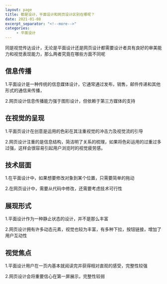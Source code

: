 ```yaml
---
layout: page
title: 都是设计，平面设计和网页设计区别在哪呢？
date: 2021-01-08
excerpt_separator: "<!--more-->"
categories:
     - 平面设计
---
```


同是视觉传达设计，无论是平面设计还是网页设计都需要设计者具有良好的审美能力和视觉表现能力，那么两者究竟在哪些方面不同呢

<!--more-->

## 信息传播
1.平面设计是一种传统的信息媒体设计，它通常通过发布，销售，邮件传递和其他形式的通信来传播，

2.网页设计信息传播能力强于图形设计，但依赖于第三方媒体的支持

## 在视觉的呈现
1.平面页设计在创意是运用的色彩在其注重视觉的冲击力及视觉流的引导

2.网页设计注重的是信息结构，简洁明了关系的梳理，如果将色彩运用的过重过多过强，这样会很容易引起用户浏览时的视觉疲劳感。

## 技术层面
1.在平面设计中，如果想要修改对象到某个位置，只需要简单的拖动

2.在网页设计中，需要从代码中修改，还需要考虑技术可行性

## 展现形式
1.平面设计作为一种静止状态的设计，并不是那么丰富

2.网页设计拥有许多动态元素，视觉也较为丰富，有多种下拉，按钮链接，增加了用户互动性

## 视觉焦点
1.平面设计用户在一页内基本就阅读完并获得相对直观的感受，完整性较强

2.网页设计会将重要信心在第一屏展示，完整性较弱